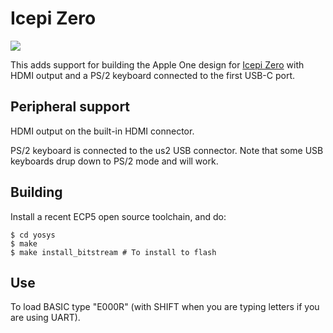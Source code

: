 # Icepi Zero

![](https://hc-cdn.hel1.your-objectstorage.com/s/v3/d2e1d2fe540b8c4ee1d35ecd6e0287b981d7ee8d_image.png)

This adds support for building the Apple One design for [Icepi Zero](https://github.com/cheyao/icepi-zero) with HDMI output and a PS/2 keyboard connected to the first USB-C port.

## Peripheral support

HDMI output on the built-in HDMI connector.

PS/2 keyboard is connected to the us2 USB connector.
Note that some USB keyboards drup down to PS/2 mode and will work.

## Building
Install a recent ECP5 open source toolchain, and do:

```
$ cd yosys
$ make
$ make install_bitstream # To install to flash
```

## Use

To load BASIC type "E000R" (with SHIFT when you are typing letters if you are using UART).

